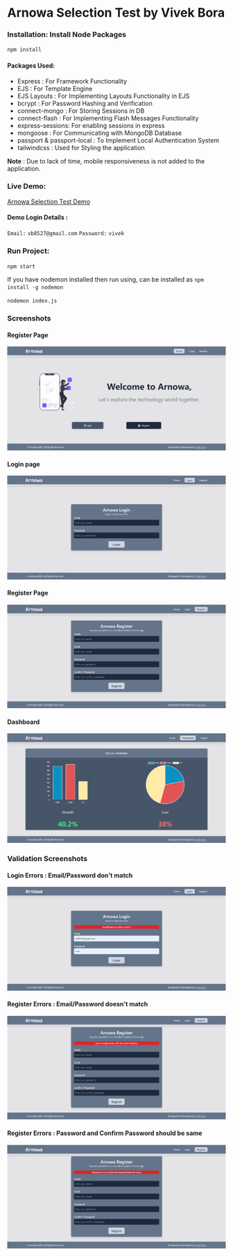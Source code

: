 # Arnowa Selection Test by Vivek Bora

### Installation: Install Node Packages

```js
npm install
```

#### Packages Used:
- Express : For Framework Functionality
- EJS : For Template Engine
- EJS Layouts : For Implementing Layouts Functionality in EJS
- bcrypt : For Password Hashing and Verification
- connect-mongo : For Storing Sessions in DB
- connect-flash : For Implementing Flash Messages Functionality
- express-sessions: For enabling sessions in express
- mongoose : For Communicating with MongoDB Database
- passport & passport-local : To Implement Local Authentication System
- tailwindcss : Used for Styling the application


**Note** : Due to lack of time, mobile responsiveness is not added to the application.


### Live Demo:

[Arnowa Selection Test Demo](https://arnowa-vivek.herokuapp.com/)

#### Demo Login Details : 
`Email:` `vb8527@gmail.com`
`Password:` `vivek`

### Run Project:

`npm start` 

If you have nodemon installed then run using, can be installed as `npm install -g nodemon`

`nodemon index.js`


### Screenshots
#### Register Page
![Homepage](screenshots/Homepage.png)

#### Login page
![Login Page](screenshots/Login-Page.png)

#### Register Page
![Register Page](screenshots/Register-Page.png)

#### Dashboard
![Dashboard](screenshots/Dashboard.png)

### Validation Screenshots
#### Login Errors : Email/Password don't match
![Login Error](screenshots/Login-Error.png)

#### Register Errors : Email/Password doesn't match
![Register Error](screenshots/Register-Error.png)

#### Register Errors : Password and Confirm Password should be same
![Register Error](screenshots/Register-Error-2.png)
